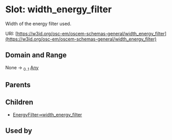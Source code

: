 
# Slot: width_energy_filter

Width of the energy filter used.

URI: [https://w3id.org/osc-em/oscem-schemas-general/width_energy_filter](https://w3id.org/osc-em/oscem-schemas-general/width_energy_filter)


## Domain and Range

None &#8594;  <sub>0..1</sub> [Any](Any.md)

## Parents


## Children

 *  [EnergyFilter➞width_energy_filter](EnergyFilter_width_energy_filter.md)

## Used by

